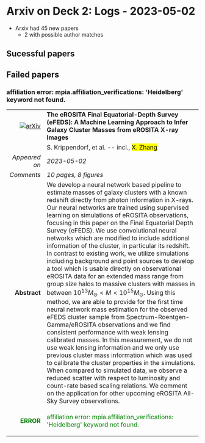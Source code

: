 # Arxiv on Deck 2: Logs - 2023-05-02

* Arxiv had 45 new papers
    * 2 with possible author matches

## Sucessful papers

## Failed papers

### affiliation error: mpia.affiliation_verifications: 'Heidelberg' keyword not found. 


|||
|---:|:---|
| [![arXiv](https://img.shields.io/badge/arXiv-arXiv:2305.00016-b31b1b.svg)](https://arxiv.org/abs/arXiv:2305.00016) | **The eROSITA Final Equatorial-Depth Survey (eFEDS): A Machine Learning  Approach to Infer Galaxy Cluster Masses from eROSITA X-ray Images**  |
|| S. Krippendorf, et al. -- incl., <mark>X. Zhang</mark> |
|*Appeared on*| *2023-05-02*|
|*Comments*| *10 pages, 8 figures*|
|**Abstract**| We develop a neural network based pipeline to estimate masses of galaxy clusters with a known redshift directly from photon information in X-rays. Our neural networks are trained using supervised learning on simulations of eROSITA observations, focusing in this paper on the Final Equatorial Depth Survey (eFEDS). We use convolutional neural networks which are modified to include additional information of the cluster, in particular its redshift. In contrast to existing work, we utilize simulations including background and point sources to develop a tool which is usable directly on observational eROSITA data for an extended mass range from group size halos to massive clusters with masses in between $10^{13}M_\odot<M<10^{15}M_\odot.$ Using this method, we are able to provide for the first time neural network mass estimation for the observed eFEDS cluster sample from Spectrum-Roentgen-Gamma/eROSITA observations and we find consistent performance with weak lensing calibrated masses. In this measurement, we do not use weak lensing information and we only use previous cluster mass information which was used to calibrate the cluster properties in the simulations. When compared to simulated data, we observe a reduced scatter with respect to luminosity and count-rate based scaling relations. We comment on the application for other upcoming eROSITA All-Sky Survey observations. |
|<p style="color:green"> **ERROR** </p>| <p style="color:green">affiliation error: mpia.affiliation_verifications: 'Heidelberg' keyword not found.</p> |

